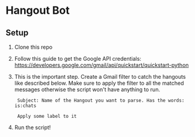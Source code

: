 # Hangout Bot

## Setup

1. Clone this repo
2. Follow this guide to get the Google API credentials: https://developers.google.com/gmail/api/quickstart/quickstart-python
3. This is the important step. Create a Gmail filter to catch the hangouts like
   described below. Make sure to apply the filter to all the matched messages
   otherwise the script won't have anything to run.

        Subject: Name of the Hangout you want to parse. Has the words: is:chats

        Apply some label to it

4. Run the script!

